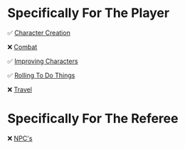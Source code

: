 # Specifically For The Player
✅ [Character Creation](obsidian://open?vault=Rollespil&file=Twilight%202000%202nd%20Edition%2FFor%20The%20Player%2FCharacter%20Creation)

❌ [Combat](obsidian://open?vault=Rollespil&file=Twilight%202000%202nd%20Edition%2FFor%20The%20Player%2FCombat)

✅ [Improving Characters](obsidian://open?vault=Rollespil&file=Twilight%202000%202nd%20Edition%2FFor%20The%20Player%2FImproving%20Characters)

✅ [Rolling To Do Things](obsidian://open?vault=Rollespil&file=Twilight%202000%202nd%20Edition%2FFor%20The%20Player%2FRolling%20To%20Do%20Things)

❌ [Travel](obsidian://open?vault=Rollespil&file=Twilight%202000%202nd%20Edition%2FFor%20The%20Player%2FTravel)

# Specifically For The Referee

❌ [NPC's](obsidian://open?vault=Rollespil&file=Twilight%202000%202nd%20Edition%2FFor%20The%20Referee%2FNPC's)


